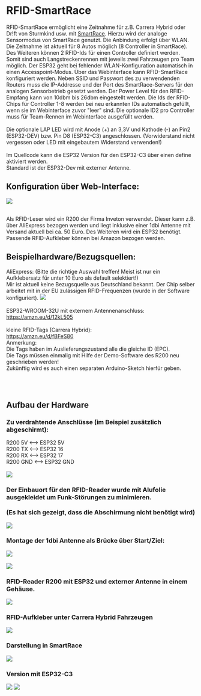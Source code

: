 # RFID-SmartRace

RFID-SmartRace ermöglicht eine Zeitnahme für z.B. Carrera Hybrid oder Dr!ft von Sturmkind usw. mit <a href="https://www.smartrace.de/">SmartRace</a>. Hierzu wird der analoge Sensormodus von SmartRace genutzt. Die Anbindung erfolgt über WLAN. Die Zeitnahme ist aktuell für 8 Autos möglich (8 Controller in SmartRace).<br>
Des Weiteren können 2 RFID-Ids für einen Controller definiert werden. Somit sind auch Langstreckenrennen mit jeweils zwei Fahrzeugen pro Team möglich.
Der ESP32 geht bei fehlender WLAN-Konfiguration automatisch in einen Accesspoint-Modus.
Über das Webinterface kann RFID-SmartRace konfiguriert werden.
Neben SSID und Passwort des zu verwendenden Routers muss die IP-Addresse und der Port des SmartRace-Servers für den analogen Sensorbetrieb gesetzt werden.
Der Power Level für den RFID-Empfang kann von 10dbm bis 26dbm eingestellt werden.
Die Ids der RFID-Chips für Controller 1-8 werden bei neu erkannten IDs automatisch gefüllt, wenn sie im Webinterface zuvor "leer" sind.
Die optionale ID2 pro Controller muss für Team-Rennen im Webinterface ausgefüllt werden.<br><br>
Die optionale LAP LED wird mit Anode (+) an 3,3V und Kathode (-) an Pin2 (ESP32-DEV) bzw. Pin D8 (ESP32-C3) angeschlossen. (Vorwiderstand nicht vergessen oder LED mit eingebautem Widerstand verwenden!)<br><br>
Im Quellcode kann die ESP32 Version für den ESP32-C3 über einen define
aktiviert werden.<br>
Standard ist der ESP32-Dev mit externer Antenne.

## Konfiguration über Web-Interface:
<img src="./images/Webinterface.png"/>
<br><br>

Als RFID-Leser wird ein R200 der Firma Inveton verwendet. Dieser kann z.B. über AliExpress bezogen werden und liegt inklusive einer 1dbi Antenne mit Versand aktuell bei ca. 50 Euro. 
Des Weiteren wird ein ESP32 benötigt.
Passende RFID-Aufkleber können bei Amazon bezogen werden.

## Beispielhardware/Bezugsquellen:

AliExpress: (Bitte die richtige Auswahl treffen! Meist ist nur ein Aufklebersatz für unter 10 Euro als default selektiert!)<br>
Mir ist aktuell keine Bezugsquelle aus Deutschland bekannt. Der Chip selber arbeitet mit in der EU zulässigen RFID-Frequenzen (wurde in der Software konfiguriert).
<img src="./images/Invelion_R200_1dbi.png"/>
<br><br>
ESP32-WROOM-32U mit externem Antennenanschluss:<br>
https://amzn.eu/d/12kL505
<br><br>
kleine RFID-Tags (Carrera Hybrid):<br>
https://amzn.eu/d/fBFeS80
<br>Anmerkung:<br>
Die Tags haben im Auslieferungszustand alle die gleiche ID (EPC).<br>
Die Tags müssen einmalig mit Hilfe der Demo-Software des R200 neu geschrieben werden!
<br>Zukünftig wird es auch einen separaten Arduino-Sketch hierfür geben.

<br><br>

## Aufbau der Hardware
### Zu verdrahtende Anschlüsse (im Beispiel zusätzlich abgeschirmt):<br>
R200 5V <--> ESP32 5V<br>
R200 TX <--> ESP32 16<br>
R200 RX <--> ESP32 17<br>
R200 GND <--> ESP32 GND<br><br>
<img src="./images/Invelion_R200.jpg"/>

### Der Einbauort für den RFID-Reader wurde mit Alufolie ausgekleidet um Funk-Störungen zu minimieren.<br><br>(Es hat sich gezeigt, dass die Abschirmung nicht benötigt wird)
<img src="./images/Abschirmung_Alufolie.jpg"/>

### Montage der 1dbi Antenne als Brücke über Start/Ziel:
<img src="./images/Einbau_Antenne.jpg"/>
<br><br>
<img src="./images/Start_Ziel_Antenne.jpg"/>

### RFID-Reader R200 mit ESP32 und externer Antenne in einem Gehäuse.
<img src="./images/RFID-Empfänger_ESP32.jpg"/>

### RFID-Aufkleber unter Carrera Hybrid Fahrzeugen
<img src="./images/Sensoren_Auto.jpg"/>

### Darstellung in SmartRace
<img src="./images/SmartRace.png"/>

### Version mit ESP32-C3
<img src="./images/ESP32C3_1.jpg"/>
<img src="./images/ESP32C3_2.jpg"/>



